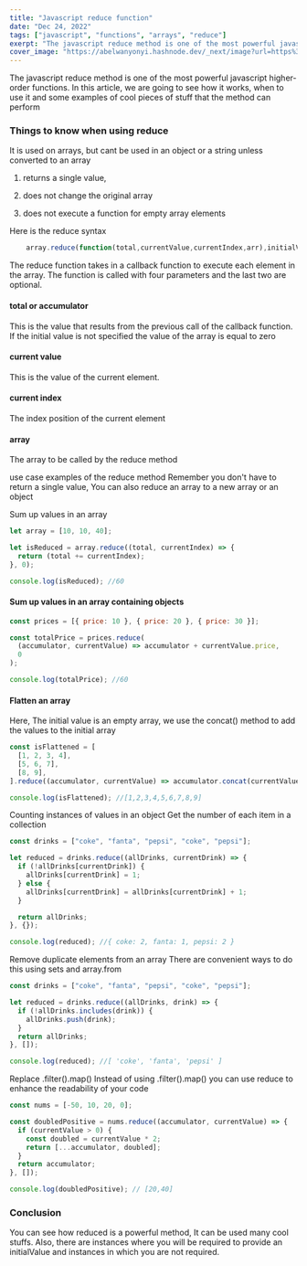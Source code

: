 ```yaml
---
title: "Javascript reduce function"
date: "Dec 24, 2022"
tags: ["javascript", "functions", "arrays", "reduce"]
exerpt: "The javascript reduce method is one of the most powerful javascript higher-order functions."
cover_image: "https://abelwanyonyi.hashnode.dev/_next/image?url=https%3A%2F%2Fcdn.hashnode.com%2Fres%2Fhashnode%2Fimage%2Fstock%2Funsplash%2F6d295b44df8c30b893aa2e8fd4058056.jpeg%3Fw%3D1600%26h%3D840%26fit%3Dcrop%26crop%3Dentropy%26auto%3Dcompress%2Cformat%26format%3Dwebp&w=1920&q=75"
---
```


The javascript reduce method is one of the most powerful javascript higher-order functions.
In this article, we are going to see how it works, when to use it and some examples of cool
pieces of stuff that the method can perform

### Things to know when using reduce

It is used on arrays, but cant be used in an object or a string unless converted to an array

1. returns a single value,

2. does not change the original array

3. does not execute a function for empty array elements

Here is the reduce syntax

```js
    array.reduce(function(total,currentValue,currentIndex,arr),initialValue)

```

The reduce function takes in a callback function to execute each element in the array.
The function is called with four parameters and the last two are optional.

#### total or accumulator

This is the value that results from the previous call of the callback function. If the initial value is not specified the value of the array is equal to zero

#### current value

This is the value of the current element.

#### current index

The index position of the current element

#### array

The array to be called by the reduce method

use case examples of the reduce method
Remember you don't have to return a single value, You can also reduce an array to a new array or an object

Sum up values in an array

```js
let array = [10, 10, 40];

let isReduced = array.reduce((total, currentIndex) => {
  return (total += currentIndex);
}, 0);

console.log(isReduced); //60
```

#### Sum up values in an array containing objects

```js
const prices = [{ price: 10 }, { price: 20 }, { price: 30 }];

const totalPrice = prices.reduce(
  (accumulator, currentValue) => accumulator + currentValue.price,
  0
);

console.log(totalPrice); //60
```

#### Flatten an array

Here, The initial value is an empty array, we use the concat() method to add the values to the initial array

```js
const isFlattened = [
  [1, 2, 3, 4],
  [5, 6, 7],
  [8, 9],
].reduce((accumulator, currentValue) => accumulator.concat(currentValue), []);

console.log(isFlattened); //[1,2,3,4,5,6,7,8,9]
```

Counting instances of values in an object
Get the number of each item in a collection

```js
const drinks = ["coke", "fanta", "pepsi", "coke", "pepsi"];

let reduced = drinks.reduce((allDrinks, currentDrink) => {
  if (!allDrinks[currentDrink]) {
    allDrinks[currentDrink] = 1;
  } else {
    allDrinks[currentDrink] = allDrinks[currentDrink] + 1;
  }

  return allDrinks;
}, {});

console.log(reduced); //{ coke: 2, fanta: 1, pepsi: 2 }
```

Remove duplicate elements from an array
There are convenient ways to do this using sets and array.from

```js
const drinks = ["coke", "fanta", "pepsi", "coke", "pepsi"];

let reduced = drinks.reduce((allDrinks, drink) => {
  if (!allDrinks.includes(drink)) {
    allDrinks.push(drink);
  }
  return allDrinks;
}, []);

console.log(reduced); //[ 'coke', 'fanta', 'pepsi' ]
```

Replace .filter().map()
Instead of using .filter().map() you can use reduce to enhance the readability of your code

```js
const nums = [-50, 10, 20, 0];

const doubledPositive = nums.reduce((accumulator, currentValue) => {
  if (currentValue > 0) {
    const doubled = currentValue * 2;
    return [...accumulator, doubled];
  }
  return accumulator;
}, []);

console.log(doubledPositive); // [20,40]
```

### Conclusion

You can see how reduced is a powerful method, It can be used many cool stuffs. Also, there are instances where you will be required to provide an initialValue and instances in which you are not required.
